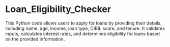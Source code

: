 # Loan_Eligibility_Checker
This Python code allows users to apply for loans by providing their details, including name, age, income, loan type, CIBIL score, and tenure. It validates inputs, calculates interest rates, and determines eligibility for loans based on the provided information.
